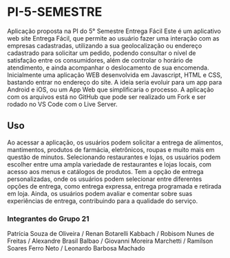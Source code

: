 # PI-5-SEMESTRE
Aplicação proposta na PI do 5° Semestre
Entrega Fácil
Este é um aplicativo web site Entrega Fácil, que permite ao usuário fazer uma interação com as empresas cadastradas, utilizando a sua geolocalização ou endereço cadastrado para solicitar um pedido, podendo consultar o nível de satisfação entre os consumidores, além de controlar o horário de atendimento, e ainda acompanhar o deslocamento de sua encomenda. Inicialmente uma aplicação WEB desenvolvida em Javascript, HTML e CSS, bastando entrar no endereço do site. A ideia seria evoluir para um app para Android e iOS, ou um App Web que simplificaria o processo. 
A aplicação com os arquivos está no GitHub que pode ser realizado um Fork e ser rodado no VS Code com o Live Server.
## Uso
Ao acessar a aplicação, os usuários podem solicitar a entrega de alimentos, mantimentos, produtos de farmácia, eletrônicos, roupas e muito mais em questão de minutos. Selecionando restaurantes e lojas, os usuários podem escolher entre uma ampla variedade de restaurantes e lojas locais, com acesso aos menus e catálogos de produtos. Tem a opção de entrega personalizadas, onde os usuários podem selecionar entre diferentes opções de entrega, como entrega expressa, entrega programada e retirada em loja. Ainda, os usuários podem avaliar e comentar sobre suas experiências de entrega, contribuindo para a qualidade do serviço.
### Integrantes do Grupo 21
Patrícia Souza de Oliveira
/ Renan Botarelli Kabbach
/ Robisom Nunes de Freitas
/ Alexandre Brasil Balbao
/ Giovanni Moreira Marchetti
/ Ramilson Soares Ferro Neto
/ Leonardo Barbosa Machado
